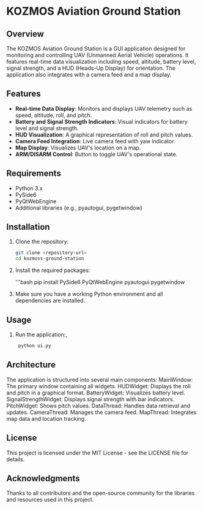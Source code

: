 # KOZMOS Aviation Ground Station

## Overview

The KOZMOS Aviation Ground Station is a GUI application designed for monitoring and controlling UAV (Unmanned Aerial Vehicle) operations. It features real-time data visualization including speed, altitude, battery level, signal strength, and a HUD (Heads-Up Display) for orientation. The application also integrates with a camera feed and a map display.

## Features

- **Real-time Data Display**: Monitors and displays UAV telemetry such as speed, altitude, roll, and pitch.
- **Battery and Signal Strength Indicators**: Visual indicators for battery level and signal strength.
- **HUD Visualization**: A graphical representation of roll and pitch values.
- **Camera Feed Integration**: Live camera feed with yaw indicator.
- **Map Display**: Visualizes UAV's location on a map.
- **ARM/DISARM Control**: Button to toggle UAV's operational state.

## Requirements

- Python 3.x
- PySide6
- PyQtWebEngine
- Additional libraries (e.g., pyautogui, pygetwindow)

## Installation

1. Clone the repository:

   ```bash
   git clone <repository-url>
   cd kozmoss-ground-station

2. Install the required packages:

    '''bash
    pip install PySide6 PyQtWebEngine pyautogui pygetwindow

3. Make sure you have a working Python environment and all dependencies are installed.

## Usage

1. Run the application:,

   ```bash
    python ui.py

## Architecture

The application is structured into several main components:
    MainWindow: The primary window containing all widgets.
    HUDWidget: Displays the roll and pitch in a graphical format.
    BatteryWidget: Visualizes battery level.
    SignalStrengthWidget: Displays signal strength with bar indicators.
    PitchWidget: Shows pitch values.
    DataThread: Handles data retrieval and updates.
    CameraThread: Manages the camera feed.
    MapThread: Integrates map data and location tracking.

## License

This project is licensed under the MIT License - see the LICENSE file for details.

## Acknowledgments

Thanks to all contributors and the open-source community for the libraries and resources used in this project.
